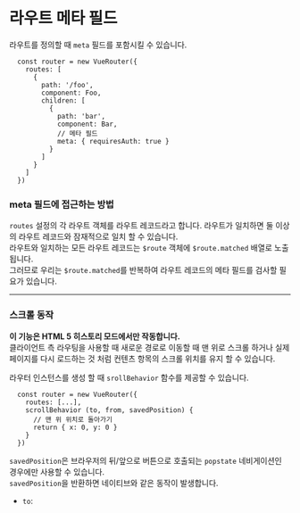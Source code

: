
# 라우트 메타 필드
라우트를 정의할 때 `meta` 필드를 포함시킬 수 있습니다.

```
  const router = new VueRouter({
    routes: [
      {
        path: '/foo',
        component: Foo,
        children: [
          {
            path: 'bar',
            component: Bar,
            // 메타 필드
            meta: { requiresAuth: true }
          }
        ]
      }
    ]
  })
```

### meta 필드에 접근하는 방법

`routes` 설정의 각 라우트 객체를 라우트 레코드라고 합니다. 라우트가 일치하면 둘 이상의 라우트 레코드와 잠재적으로 일치 할 수 있습니다. <br>
라우트와 일치하는 모든 라우트 레코드는 `$route` 객체에 `$route.matched` 배열로 노출됩니다. <br>
그러므로 우리는 `$route.matched`를 반복하여 라우트 레코드의 메타 필드를 검사할 필요가 있습니다.




---------

### 스크롤 동작
<strong>이 기능은 HTML 5 히스토리 모드에서만 작동합니다.</strong> <br>
클라이언트 측 라우팅을 사용할 때 새로운 경로로 이동할 때 맨 위로 스크롤 하거나 실제 페이지를 다시 로드하는 것 처럼 컨텐츠 항목의 스크롤 위치를 유지 할 수 있습니다. <BR>


라우터 인스턴스를 생성 할 때 `srollBehavior` 함수를 제공할 수 있습니다.

```
  const router = new VueRouter({
    routes: [...],
    scrollBehavior (to, from, savedPosition) {
      // 맨 위 위치로 돌아가기
      return { x: 0, y: 0 }
    }
  })
```

`savedPosition`은 브라우저의 뒤/앞으로 버튼으로 호출되는 `popstate` 네비게이션인 경우에만 사용할 수 있습니다. <br>
`savedPosition`을 반환하면 네이티브와 같은 동작이 발생합니다.

* `to`: 
